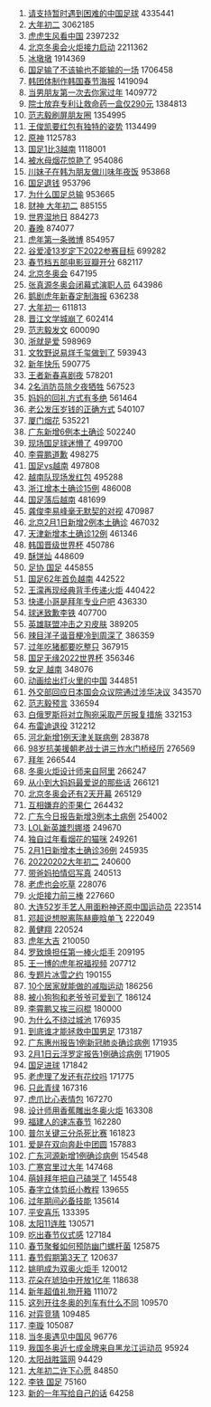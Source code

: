 1. [请支持暂时遇到困难的中国足球](https://s.weibo.com//weibo?q=%23%E8%AF%B7%E6%94%AF%E6%8C%81%E6%9A%82%E6%97%B6%E9%81%87%E5%88%B0%E5%9B%B0%E9%9A%BE%E7%9A%84%E4%B8%AD%E5%9B%BD%E8%B6%B3%E7%90%83%23&Refer=top) 4335441
2. [大年初二](https://s.weibo.com//weibo?q=%23%E5%A4%A7%E5%B9%B4%E5%88%9D%E4%BA%8C%23&Refer=top) 3062185
3. [虎虎生风看中国](https://s.weibo.com//weibo?q=%23%E8%99%8E%E8%99%8E%E7%94%9F%E9%A3%8E%E7%9C%8B%E4%B8%AD%E5%9B%BD%23&Refer=top) 2397232
4. [北京冬奥会火炬接力启动](https://s.weibo.com//weibo?q=%23%E5%8C%97%E4%BA%AC%E5%86%AC%E5%A5%A5%E4%BC%9A%E7%81%AB%E7%82%AC%E6%8E%A5%E5%8A%9B%E5%90%AF%E5%8A%A8%23&Refer=top) 2211362
5. [冰墩墩](https://s.weibo.com//weibo?q=%23%E5%86%B0%E5%A2%A9%E5%A2%A9%23&Refer=top) 1914369
6. [国足输了不该输也不能输的一场](https://s.weibo.com//weibo?q=%23%E5%9B%BD%E8%B6%B3%E8%BE%93%E4%BA%86%E4%B8%8D%E8%AF%A5%E8%BE%93%E4%B9%9F%E4%B8%8D%E8%83%BD%E8%BE%93%E7%9A%84%E4%B8%80%E5%9C%BA%23&Refer=top) 1706458
7. [韩团体制作韩国春节海报](https://s.weibo.com//weibo?q=%23%E9%9F%A9%E5%9B%A2%E4%BD%93%E5%88%B6%E4%BD%9C%E9%9F%A9%E5%9B%BD%E6%98%A5%E8%8A%82%E6%B5%B7%E6%8A%A5%23&Refer=top) 1419094
8. [当男朋友第一次去你家过年](https://s.weibo.com//weibo?q=%23%E5%BD%93%E7%94%B7%E6%9C%8B%E5%8F%8B%E7%AC%AC%E4%B8%80%E6%AC%A1%E5%8E%BB%E4%BD%A0%E5%AE%B6%E8%BF%87%E5%B9%B4%23&Refer=top) 1409772
9. [院士放弃专利让救命药一盒仅290元](https://s.weibo.com//weibo?q=%23%E9%99%A2%E5%A3%AB%E6%94%BE%E5%BC%83%E4%B8%93%E5%88%A9%E8%AE%A9%E6%95%91%E5%91%BD%E8%8D%AF%E4%B8%80%E7%9B%92%E4%BB%85290%E5%85%83%23&Refer=top) 1384813
10. [范志毅刷屏朋友圈](https://s.weibo.com//weibo?q=%23%E8%8C%83%E5%BF%97%E6%AF%85%E5%88%B7%E5%B1%8F%E6%9C%8B%E5%8F%8B%E5%9C%88%23&Refer=top) 1354995
11. [王俊凯要红包有独特的姿势](https://s.weibo.com//weibo?q=%23%E7%8E%8B%E4%BF%8A%E5%87%AF%E8%A6%81%E7%BA%A2%E5%8C%85%E6%9C%89%E7%8B%AC%E7%89%B9%E7%9A%84%E5%A7%BF%E5%8A%BF%23&Refer=top) 1134499
12. [原神](https://s.weibo.com//weibo?q=%E5%8E%9F%E7%A5%9E&Refer=top) 1125783
13. [国足1比3越南](https://s.weibo.com//weibo?q=%23%E5%9B%BD%E8%B6%B31%E6%AF%943%E8%B6%8A%E5%8D%97%23&Refer=top) 1118001
14. [被水母烟花惊艳了](https://s.weibo.com//weibo?q=%23%E8%A2%AB%E6%B0%B4%E6%AF%8D%E7%83%9F%E8%8A%B1%E6%83%8A%E8%89%B3%E4%BA%86%23&Refer=top) 954086
15. [川妹子在韩为朋友做川味年夜饭](https://s.weibo.com//weibo?q=%23%E5%B7%9D%E5%A6%B9%E5%AD%90%E5%9C%A8%E9%9F%A9%E4%B8%BA%E6%9C%8B%E5%8F%8B%E5%81%9A%E5%B7%9D%E5%91%B3%E5%B9%B4%E5%A4%9C%E9%A5%AD%23&Refer=top) 953868
16. [国足退钱](https://s.weibo.com//weibo?q=%23%E5%9B%BD%E8%B6%B3%E9%80%80%E9%92%B1%23&Refer=top) 953796
17. [为什么国足总输](https://s.weibo.com//weibo?q=%23%E4%B8%BA%E4%BB%80%E4%B9%88%E5%9B%BD%E8%B6%B3%E6%80%BB%E8%BE%93%23&Refer=top) 953665
18. [财神 大年初二](https://s.weibo.com//weibo?q=%E8%B4%A2%E7%A5%9E%20%E5%A4%A7%E5%B9%B4%E5%88%9D%E4%BA%8C&Refer=top) 885155
19. [世界湿地日](https://s.weibo.com//weibo?q=%E4%B8%96%E7%95%8C%E6%B9%BF%E5%9C%B0%E6%97%A5&Refer=top) 884273
20. [春晚](https://s.weibo.com//weibo?q=%E6%98%A5%E6%99%9A&Refer=top) 874077
21. [虎年第一条微博](https://s.weibo.com//weibo?q=%23%E8%99%8E%E5%B9%B4%E7%AC%AC%E4%B8%80%E6%9D%A1%E5%BE%AE%E5%8D%9A%23&Refer=top) 854957
22. [谷爱凌13岁定下2022参赛目标](https://s.weibo.com//weibo?q=%23%E8%B0%B7%E7%88%B1%E5%87%8C13%E5%B2%81%E5%AE%9A%E4%B8%8B2022%E5%8F%82%E8%B5%9B%E7%9B%AE%E6%A0%87%23&Refer=top) 699282
23. [春节档五部电影豆瓣开分](https://s.weibo.com//weibo?q=%23%E6%98%A5%E8%8A%82%E6%A1%A3%E4%BA%94%E9%83%A8%E7%94%B5%E5%BD%B1%E8%B1%86%E7%93%A3%E5%BC%80%E5%88%86%23&Refer=top) 682117
24. [北京冬奥会](https://s.weibo.com//weibo?q=%E5%8C%97%E4%BA%AC%E5%86%AC%E5%A5%A5%E4%BC%9A&Refer=top) 647195
25. [张真源冬奥会闭幕式演职人员](https://s.weibo.com//weibo?q=%23%E5%BC%A0%E7%9C%9F%E6%BA%90%E5%86%AC%E5%A5%A5%E4%BC%9A%E9%97%AD%E5%B9%95%E5%BC%8F%E6%BC%94%E8%81%8C%E4%BA%BA%E5%91%98%23&Refer=top) 643986
26. [鹅剧虎年新春定制海报](https://s.weibo.com//weibo?q=%23%E9%B9%85%E5%89%A7%E8%99%8E%E5%B9%B4%E6%96%B0%E6%98%A5%E5%AE%9A%E5%88%B6%E6%B5%B7%E6%8A%A5%23&Refer=top) 636238
27. [大年初一](https://s.weibo.com//weibo?q=%E5%A4%A7%E5%B9%B4%E5%88%9D%E4%B8%80&Refer=top) 611813
28. [晋江文学城崩了](https://s.weibo.com//weibo?q=%E6%99%8B%E6%B1%9F%E6%96%87%E5%AD%A6%E5%9F%8E%E5%B4%A9%E4%BA%86&Refer=top) 602414
29. [范志毅发文](https://s.weibo.com//weibo?q=%23%E8%8C%83%E5%BF%97%E6%AF%85%E5%8F%91%E6%96%87%23&Refer=top) 600090
30. [浙就是爱](https://s.weibo.com//weibo?q=%23%E6%B5%99%E5%B0%B1%E6%98%AF%E7%88%B1%23&Refer=top) 598969
31. [文牧野说易烊千玺做到了](https://s.weibo.com//weibo?q=%23%E6%96%87%E7%89%A7%E9%87%8E%E8%AF%B4%E6%98%93%E7%83%8A%E5%8D%83%E7%8E%BA%E5%81%9A%E5%88%B0%E4%BA%86%23&Refer=top) 593943
32. [新年快乐](https://s.weibo.com//weibo?q=%E6%96%B0%E5%B9%B4%E5%BF%AB%E4%B9%90&Refer=top) 590775
33. [王者新春喜剧夜](https://s.weibo.com//weibo?q=%23%E7%8E%8B%E8%80%85%E6%96%B0%E6%98%A5%E5%96%9C%E5%89%A7%E5%A4%9C%23&Refer=top) 578201
34. [2名消防员除夕夜牺牲](https://s.weibo.com//weibo?q=%232%E5%90%8D%E6%B6%88%E9%98%B2%E5%91%98%E9%99%A4%E5%A4%95%E5%A4%9C%E7%89%BA%E7%89%B2%23&Refer=top) 567523
35. [妈妈的回礼方式有多绝](https://s.weibo.com//weibo?q=%23%E5%A6%88%E5%A6%88%E7%9A%84%E5%9B%9E%E7%A4%BC%E6%96%B9%E5%BC%8F%E6%9C%89%E5%A4%9A%E7%BB%9D%23&Refer=top) 561464
36. [老公发压岁钱的正确方式](https://s.weibo.com//weibo?q=%23%E8%80%81%E5%85%AC%E5%8F%91%E5%8E%8B%E5%B2%81%E9%92%B1%E7%9A%84%E6%AD%A3%E7%A1%AE%E6%96%B9%E5%BC%8F%23&Refer=top) 540107
37. [厦门烟花](https://s.weibo.com//weibo?q=%23%E5%8E%A6%E9%97%A8%E7%83%9F%E8%8A%B1%23&Refer=top) 535221
38. [广东新增6例本土确诊](https://s.weibo.com//weibo?q=%23%E5%B9%BF%E4%B8%9C%E6%96%B0%E5%A2%9E6%E4%BE%8B%E6%9C%AC%E5%9C%9F%E7%A1%AE%E8%AF%8A%23&Refer=top) 502240
39. [现场国足球迷懵了](https://s.weibo.com//weibo?q=%23%E7%8E%B0%E5%9C%BA%E5%9B%BD%E8%B6%B3%E7%90%83%E8%BF%B7%E6%87%B5%E4%BA%86%23&Refer=top) 499700
40. [李霄鹏道歉](https://s.weibo.com//weibo?q=%23%E6%9D%8E%E9%9C%84%E9%B9%8F%E9%81%93%E6%AD%89%23&Refer=top) 498275
41. [国足vs越南](https://s.weibo.com//weibo?q=%23%E5%9B%BD%E8%B6%B3vs%E8%B6%8A%E5%8D%97%23&Refer=top) 497808
42. [越南队现场发红包](https://s.weibo.com//weibo?q=%23%E8%B6%8A%E5%8D%97%E9%98%9F%E7%8E%B0%E5%9C%BA%E5%8F%91%E7%BA%A2%E5%8C%85%23&Refer=top) 495288
43. [浙江增本土确诊15例](https://s.weibo.com//weibo?q=%23%E6%B5%99%E6%B1%9F%E5%A2%9E%E6%9C%AC%E5%9C%9F%E7%A1%AE%E8%AF%8A15%E4%BE%8B%23&Refer=top) 486008
44. [国足落后越南](https://s.weibo.com//weibo?q=%23%E5%9B%BD%E8%B6%B3%E8%90%BD%E5%90%8E%E8%B6%8A%E5%8D%97%23&Refer=top) 481699
45. [龚俊李易峰毫无默契的对视](https://s.weibo.com//weibo?q=%23%E9%BE%9A%E4%BF%8A%E6%9D%8E%E6%98%93%E5%B3%B0%E6%AF%AB%E6%97%A0%E9%BB%98%E5%A5%91%E7%9A%84%E5%AF%B9%E8%A7%86%23&Refer=top) 470987
46. [北京2月1日新增2例本土确诊](https://s.weibo.com//weibo?q=%23%E5%8C%97%E4%BA%AC2%E6%9C%881%E6%97%A5%E6%96%B0%E5%A2%9E2%E4%BE%8B%E6%9C%AC%E5%9C%9F%E7%A1%AE%E8%AF%8A%23&Refer=top) 467032
47. [天津新增本土确诊12例](https://s.weibo.com//weibo?q=%23%E5%A4%A9%E6%B4%A5%E6%96%B0%E5%A2%9E%E6%9C%AC%E5%9C%9F%E7%A1%AE%E8%AF%8A12%E4%BE%8B%23&Refer=top) 461346
48. [韩国晋级世界杯](https://s.weibo.com//weibo?q=%23%E9%9F%A9%E5%9B%BD%E6%99%8B%E7%BA%A7%E4%B8%96%E7%95%8C%E6%9D%AF%23&Refer=top) 450786
49. [酥饼灿](https://s.weibo.com//weibo?q=%E9%85%A5%E9%A5%BC%E7%81%BF&Refer=top) 448609
50. [足协 国足](https://s.weibo.com//weibo?q=%E8%B6%B3%E5%8D%8F%20%E5%9B%BD%E8%B6%B3&Refer=top) 445855
51. [国足62年首负越南](https://s.weibo.com//weibo?q=%23%E5%9B%BD%E8%B6%B362%E5%B9%B4%E9%A6%96%E8%B4%9F%E8%B6%8A%E5%8D%97%23&Refer=top) 442522
52. [王濛再现经典背手传递火炬](https://s.weibo.com//weibo?q=%23%E7%8E%8B%E6%BF%9B%E5%86%8D%E7%8E%B0%E7%BB%8F%E5%85%B8%E8%83%8C%E6%89%8B%E4%BC%A0%E9%80%92%E7%81%AB%E7%82%AC%23&Refer=top) 440422
53. [快递小哥是拜年专业户吧](https://s.weibo.com//weibo?q=%23%E5%BF%AB%E9%80%92%E5%B0%8F%E5%93%A5%E6%98%AF%E6%8B%9C%E5%B9%B4%E4%B8%93%E4%B8%9A%E6%88%B7%E5%90%A7%23&Refer=top) 436330
54. [球迷致歉李铁](https://s.weibo.com//weibo?q=%23%E7%90%83%E8%BF%B7%E8%87%B4%E6%AD%89%E6%9D%8E%E9%93%81%23&Refer=top) 407700
55. [英雄联盟冲击之刃皮肤](https://s.weibo.com//weibo?q=%E8%8B%B1%E9%9B%84%E8%81%94%E7%9B%9F%E5%86%B2%E5%87%BB%E4%B9%8B%E5%88%83%E7%9A%AE%E8%82%A4&Refer=top) 389205
56. [辣目洋子谐音梗冷到周深了](https://s.weibo.com//weibo?q=%23%E8%BE%A3%E7%9B%AE%E6%B4%8B%E5%AD%90%E8%B0%90%E9%9F%B3%E6%A2%97%E5%86%B7%E5%88%B0%E5%91%A8%E6%B7%B1%E4%BA%86%23&Refer=top) 386359
57. [过年吃猪都要吃整只](https://s.weibo.com//weibo?q=%23%E8%BF%87%E5%B9%B4%E5%90%83%E7%8C%AA%E9%83%BD%E8%A6%81%E5%90%83%E6%95%B4%E5%8F%AA%23&Refer=top) 367915
58. [国足无缘2022世界杯](https://s.weibo.com//weibo?q=%23%E5%9B%BD%E8%B6%B3%E6%97%A0%E7%BC%982022%E4%B8%96%E7%95%8C%E6%9D%AF%23&Refer=top) 356346
59. [女足 越南](https://s.weibo.com//weibo?q=%E5%A5%B3%E8%B6%B3%20%E8%B6%8A%E5%8D%97&Refer=top) 348076
60. [动画绘出灯火里的中国](https://s.weibo.com//weibo?q=%23%E5%8A%A8%E7%94%BB%E7%BB%98%E5%87%BA%E7%81%AF%E7%81%AB%E9%87%8C%E7%9A%84%E4%B8%AD%E5%9B%BD%23&Refer=top) 344851
61. [外交部回应日本国会众议院通过涉华决议](https://s.weibo.com//weibo?q=%23%E5%A4%96%E4%BA%A4%E9%83%A8%E5%9B%9E%E5%BA%94%E6%97%A5%E6%9C%AC%E5%9B%BD%E4%BC%9A%E4%BC%97%E8%AE%AE%E9%99%A2%E9%80%9A%E8%BF%87%E6%B6%89%E5%8D%8E%E5%86%B3%E8%AE%AE%23&Refer=top) 343570
62. [范志毅预言](https://s.weibo.com//weibo?q=%E8%8C%83%E5%BF%97%E6%AF%85%E9%A2%84%E8%A8%80&Refer=top) 336594
63. [白俄罗斯将对立陶宛采取严厉报复措施](https://s.weibo.com//weibo?q=%23%E7%99%BD%E4%BF%84%E7%BD%97%E6%96%AF%E5%B0%86%E5%AF%B9%E7%AB%8B%E9%99%B6%E5%AE%9B%E9%87%87%E5%8F%96%E4%B8%A5%E5%8E%89%E6%8A%A5%E5%A4%8D%E6%8E%AA%E6%96%BD%23&Refer=top) 332153
64. [布雷迪退役](https://s.weibo.com//weibo?q=%23%E5%B8%83%E9%9B%B7%E8%BF%AA%E9%80%80%E5%BD%B9%23&Refer=top) 312212
65. [河北新增1例天津关联病例](https://s.weibo.com//weibo?q=%23%E6%B2%B3%E5%8C%97%E6%96%B0%E5%A2%9E1%E4%BE%8B%E5%A4%A9%E6%B4%A5%E5%85%B3%E8%81%94%E7%97%85%E4%BE%8B%23&Refer=top) 283878
66. [98岁抗美援朝老战士讲三炸水门桥经历](https://s.weibo.com//weibo?q=%2398%E5%B2%81%E6%8A%97%E7%BE%8E%E6%8F%B4%E6%9C%9D%E8%80%81%E6%88%98%E5%A3%AB%E8%AE%B2%E4%B8%89%E7%82%B8%E6%B0%B4%E9%97%A8%E6%A1%A5%E7%BB%8F%E5%8E%86%23&Refer=top) 276569
67. [拜年](https://s.weibo.com//weibo?q=%E6%8B%9C%E5%B9%B4&Refer=top) 266544
68. [冬奥火炬设计师来自阿里](https://s.weibo.com//weibo?q=%23%E5%86%AC%E5%A5%A5%E7%81%AB%E7%82%AC%E8%AE%BE%E8%AE%A1%E5%B8%88%E6%9D%A5%E8%87%AA%E9%98%BF%E9%87%8C%23&Refer=top) 266247
69. [从小到大妈妈最爱说的那些话](https://s.weibo.com//weibo?q=%23%E4%BB%8E%E5%B0%8F%E5%88%B0%E5%A4%A7%E5%A6%88%E5%A6%88%E6%9C%80%E7%88%B1%E8%AF%B4%E7%9A%84%E9%82%A3%E4%BA%9B%E8%AF%9D%23&Refer=top) 266121
70. [北京冬奥会还有2天开幕](https://s.weibo.com//weibo?q=%23%E5%8C%97%E4%BA%AC%E5%86%AC%E5%A5%A5%E4%BC%9A%E8%BF%98%E6%9C%892%E5%A4%A9%E5%BC%80%E5%B9%95%23&Refer=top) 265129
71. [互相嫌弃的歪果仁](https://s.weibo.com//weibo?q=%E4%BA%92%E7%9B%B8%E5%AB%8C%E5%BC%83%E7%9A%84%E6%AD%AA%E6%9E%9C%E4%BB%81&Refer=top) 264432
72. [广东今日报告新增3例本土病例](https://s.weibo.com//weibo?q=%E5%B9%BF%E4%B8%9C%E4%BB%8A%E6%97%A5%E6%8A%A5%E5%91%8A%E6%96%B0%E5%A2%9E3%E4%BE%8B%E6%9C%AC%E5%9C%9F%E7%97%85%E4%BE%8B&Refer=top) 254002
73. [LOL新英雄烈娜塔](https://s.weibo.com//weibo?q=%23LOL%E6%96%B0%E8%8B%B1%E9%9B%84%E7%83%88%E5%A8%9C%E5%A1%94%23&Refer=top) 249670
74. [独自过年看烟花的猫咪](https://s.weibo.com//weibo?q=%23%E7%8B%AC%E8%87%AA%E8%BF%87%E5%B9%B4%E7%9C%8B%E7%83%9F%E8%8A%B1%E7%9A%84%E7%8C%AB%E5%92%AA%23&Refer=top) 249261
75. [2月1日新增本土确诊36例](https://s.weibo.com//weibo?q=%232%E6%9C%881%E6%97%A5%E6%96%B0%E5%A2%9E%E6%9C%AC%E5%9C%9F%E7%A1%AE%E8%AF%8A36%E4%BE%8B%23&Refer=top) 245935
76. [20220202大年初二](https://s.weibo.com//weibo?q=%2320220202%E5%A4%A7%E5%B9%B4%E5%88%9D%E4%BA%8C%23&Refer=top) 240600
77. [带爸妈拍情侣写真](https://s.weibo.com//weibo?q=%23%E5%B8%A6%E7%88%B8%E5%A6%88%E6%8B%8D%E6%83%85%E4%BE%A3%E5%86%99%E7%9C%9F%23&Refer=top) 240513
78. [老虎也会吃草](https://s.weibo.com//weibo?q=%23%E8%80%81%E8%99%8E%E4%B9%9F%E4%BC%9A%E5%90%83%E8%8D%89%23&Refer=top) 228076
79. [火炬接力前三棒](https://s.weibo.com//weibo?q=%23%E7%81%AB%E7%82%AC%E6%8E%A5%E5%8A%9B%E5%89%8D%E4%B8%89%E6%A3%92%23&Refer=top) 227660
80. [大连52岁手艺人用面粉神还原中国运动员](https://s.weibo.com//weibo?q=%23%E5%A4%A7%E8%BF%9E52%E5%B2%81%E6%89%8B%E8%89%BA%E4%BA%BA%E7%94%A8%E9%9D%A2%E7%B2%89%E7%A5%9E%E8%BF%98%E5%8E%9F%E4%B8%AD%E5%9B%BD%E8%BF%90%E5%8A%A8%E5%91%98%23&Refer=top) 223514
81. [邓超说想脱离陈赫鹿晗单飞](https://s.weibo.com//weibo?q=%23%E9%82%93%E8%B6%85%E8%AF%B4%E6%83%B3%E8%84%B1%E7%A6%BB%E9%99%88%E8%B5%AB%E9%B9%BF%E6%99%97%E5%8D%95%E9%A3%9E%23&Refer=top) 222049
82. [黄健翔](https://s.weibo.com//weibo?q=%E9%BB%84%E5%81%A5%E7%BF%94&Refer=top) 220524
83. [虎年大吉](https://s.weibo.com//weibo?q=%23%E8%99%8E%E5%B9%B4%E5%A4%A7%E5%90%89%23&Refer=top) 210050
84. [罗致焕担任第一棒火炬手](https://s.weibo.com//weibo?q=%E7%BD%97%E8%87%B4%E7%84%95%E6%8B%85%E4%BB%BB%E7%AC%AC%E4%B8%80%E6%A3%92%E7%81%AB%E7%82%AC%E6%89%8B&Refer=top) 209195
85. [王一博的虎年祝福视频](https://s.weibo.com//weibo?q=%23%E7%8E%8B%E4%B8%80%E5%8D%9A%E7%9A%84%E8%99%8E%E5%B9%B4%E7%A5%9D%E7%A6%8F%E8%A7%86%E9%A2%91%23&Refer=top) 207712
86. [专题片冰雪之约](https://s.weibo.com//weibo?q=%23%E4%B8%93%E9%A2%98%E7%89%87%E5%86%B0%E9%9B%AA%E4%B9%8B%E7%BA%A6%23&Refer=top) 190155
87. [10个居家就能做的减脂运动](https://s.weibo.com//weibo?q=%2310%E4%B8%AA%E5%B1%85%E5%AE%B6%E5%B0%B1%E8%83%BD%E5%81%9A%E7%9A%84%E5%87%8F%E8%84%82%E8%BF%90%E5%8A%A8%23&Refer=top) 186256
88. [被小狗狗和老爷爷可爱到了](https://s.weibo.com//weibo?q=%23%E8%A2%AB%E5%B0%8F%E7%8B%97%E7%8B%97%E5%92%8C%E8%80%81%E7%88%B7%E7%88%B7%E5%8F%AF%E7%88%B1%E5%88%B0%E4%BA%86%23&Refer=top) 186124
89. [李霄鹏又挨三闷棍](https://s.weibo.com//weibo?q=%23%E6%9D%8E%E9%9C%84%E9%B9%8F%E5%8F%88%E6%8C%A8%E4%B8%89%E9%97%B7%E6%A3%8D%23&Refer=top) 180000
90. [为什么不绕过城池](https://s.weibo.com//weibo?q=%E4%B8%BA%E4%BB%80%E4%B9%88%E4%B8%8D%E7%BB%95%E8%BF%87%E5%9F%8E%E6%B1%A0&Refer=top) 176935
91. [到底谁才能拯救中国男足](https://s.weibo.com//weibo?q=%23%E5%88%B0%E5%BA%95%E8%B0%81%E6%89%8D%E8%83%BD%E6%8B%AF%E6%95%91%E4%B8%AD%E5%9B%BD%E7%94%B7%E8%B6%B3%23&Refer=top) 173187
92. [广东惠州报告1例新冠肺炎确诊病例](https://s.weibo.com//weibo?q=%23%E5%B9%BF%E4%B8%9C%E6%83%A0%E5%B7%9E%E6%8A%A5%E5%91%8A1%E4%BE%8B%E6%96%B0%E5%86%A0%E8%82%BA%E7%82%8E%E7%A1%AE%E8%AF%8A%E7%97%85%E4%BE%8B%23&Refer=top) 171935
93. [2月1日云浮罗定报告1例确诊病例](https://s.weibo.com//weibo?q=%232%E6%9C%881%E6%97%A5%E4%BA%91%E6%B5%AE%E7%BD%97%E5%AE%9A%E6%8A%A5%E5%91%8A1%E4%BE%8B%E7%A1%AE%E8%AF%8A%E7%97%85%E4%BE%8B%23&Refer=top) 171905
94. [国足进球](https://s.weibo.com//weibo?q=%23%E5%9B%BD%E8%B6%B3%E8%BF%9B%E7%90%83%23&Refer=top) 171842
95. [老虎理了发还有花纹吗](https://s.weibo.com//weibo?q=%23%E8%80%81%E8%99%8E%E7%90%86%E4%BA%86%E5%8F%91%E8%BF%98%E6%9C%89%E8%8A%B1%E7%BA%B9%E5%90%97%23&Refer=top) 171775
96. [只此青绿](https://s.weibo.com//weibo?q=%23%E5%8F%AA%E6%AD%A4%E9%9D%92%E7%BB%BF%23&Refer=top) 167316
97. [虎爪比心表情包](https://s.weibo.com//weibo?q=%23%E8%99%8E%E7%88%AA%E6%AF%94%E5%BF%83%E8%A1%A8%E6%83%85%E5%8C%85%23&Refer=top) 167270
98. [设计师用香蕉雕出冬奥火炬](https://s.weibo.com//weibo?q=%23%E8%AE%BE%E8%AE%A1%E5%B8%88%E7%94%A8%E9%A6%99%E8%95%89%E9%9B%95%E5%87%BA%E5%86%AC%E5%A5%A5%E7%81%AB%E7%82%AC%23&Refer=top) 163308
99. [福建人的速冻春节](https://s.weibo.com//weibo?q=%23%E7%A6%8F%E5%BB%BA%E4%BA%BA%E7%9A%84%E9%80%9F%E5%86%BB%E6%98%A5%E8%8A%82%23&Refer=top) 162280
100. [普尔关键三分杀死比赛](https://s.weibo.com//weibo?q=%23%E6%99%AE%E5%B0%94%E5%85%B3%E9%94%AE%E4%B8%89%E5%88%86%E6%9D%80%E6%AD%BB%E6%AF%94%E8%B5%9B%23&Refer=top) 161823
101. [爱是在双向奔赴中团圆](https://s.weibo.com//weibo?q=%23%E7%88%B1%E6%98%AF%E5%9C%A8%E5%8F%8C%E5%90%91%E5%A5%94%E8%B5%B4%E4%B8%AD%E5%9B%A2%E5%9C%86%23&Refer=top) 157883
102. [广东河源新增1例确诊病例](https://s.weibo.com//weibo?q=%23%E5%B9%BF%E4%B8%9C%E6%B2%B3%E6%BA%90%E6%96%B0%E5%A2%9E1%E4%BE%8B%E7%A1%AE%E8%AF%8A%E7%97%85%E4%BE%8B%23&Refer=top) 154548
103. [广寒宫里过大年](https://s.weibo.com//weibo?q=%E5%B9%BF%E5%AF%92%E5%AE%AB%E9%87%8C%E8%BF%87%E5%A4%A7%E5%B9%B4&Refer=top) 147468
104. [萌娃拜年把自己磕哭了](https://s.weibo.com//weibo?q=%23%E8%90%8C%E5%A8%83%E6%8B%9C%E5%B9%B4%E6%8A%8A%E8%87%AA%E5%B7%B1%E7%A3%95%E5%93%AD%E4%BA%86%23&Refer=top) 145548
105. [春字立体剪纸小教程](https://s.weibo.com//weibo?q=%23%E6%98%A5%E5%AD%97%E7%AB%8B%E4%BD%93%E5%89%AA%E7%BA%B8%E5%B0%8F%E6%95%99%E7%A8%8B%23&Refer=top) 139655
106. [过年期间必备技能](https://s.weibo.com//weibo?q=%23%E8%BF%87%E5%B9%B4%E6%9C%9F%E9%97%B4%E5%BF%85%E5%A4%87%E6%8A%80%E8%83%BD%23&Refer=top) 135614
107. [平安喜乐](https://s.weibo.com//weibo?q=%E5%B9%B3%E5%AE%89%E5%96%9C%E4%B9%90&Refer=top) 133395
108. [太阳11连胜](https://s.weibo.com//weibo?q=%23%E5%A4%AA%E9%98%B311%E8%BF%9E%E8%83%9C%23&Refer=top) 130571
109. [吃出春节仪式感](https://s.weibo.com//weibo?q=%E5%90%83%E5%87%BA%E6%98%A5%E8%8A%82%E4%BB%AA%E5%BC%8F%E6%84%9F&Refer=top) 127184
110. [春节聚餐如何预防幽门螺杆菌](https://s.weibo.com//weibo?q=%23%E6%98%A5%E8%8A%82%E8%81%9A%E9%A4%90%E5%A6%82%E4%BD%95%E9%A2%84%E9%98%B2%E5%B9%BD%E9%97%A8%E8%9E%BA%E6%9D%86%E8%8F%8C%23&Refer=top) 125875
111. [春节假期第3天了](https://s.weibo.com//weibo?q=%23%E6%98%A5%E8%8A%82%E5%81%87%E6%9C%9F%E7%AC%AC3%E5%A4%A9%E4%BA%86%23&Refer=top) 120637
112. [姚明成为双奥火炬手](https://s.weibo.com//weibo?q=%23%E5%A7%9A%E6%98%8E%E6%88%90%E4%B8%BA%E5%8F%8C%E5%A5%A5%E7%81%AB%E7%82%AC%E6%89%8B%23&Refer=top) 120012
113. [花朵在琥珀中开放1亿年](https://s.weibo.com//weibo?q=%23%E8%8A%B1%E6%9C%B5%E5%9C%A8%E7%90%A5%E7%8F%80%E4%B8%AD%E5%BC%80%E6%94%BE1%E4%BA%BF%E5%B9%B4%23&Refer=top) 118638
114. [新年超值礼物开箱](https://s.weibo.com//weibo?q=%E6%96%B0%E5%B9%B4%E8%B6%85%E5%80%BC%E7%A4%BC%E7%89%A9%E5%BC%80%E7%AE%B1&Refer=top) 111072
115. [这列开往冬奥的列车有什么不同](https://s.weibo.com//weibo?q=%23%E8%BF%99%E5%88%97%E5%BC%80%E5%BE%80%E5%86%AC%E5%A5%A5%E7%9A%84%E5%88%97%E8%BD%A6%E6%9C%89%E4%BB%80%E4%B9%88%E4%B8%8D%E5%90%8C%23&Refer=top) 109570
116. [对弈竞猜](https://s.weibo.com//weibo?q=%E5%AF%B9%E5%BC%88%E7%AB%9E%E7%8C%9C&Refer=top) 109485
117. [李璇](https://s.weibo.com//weibo?q=%E6%9D%8E%E7%92%87&Refer=top) 105087
118. [当冬奥遇见中国风](https://s.weibo.com//weibo?q=%23%E5%BD%93%E5%86%AC%E5%A5%A5%E9%81%87%E8%A7%81%E4%B8%AD%E5%9B%BD%E9%A3%8E%23&Refer=top) 96776
119. [我国冬奥近七成金牌来自黑龙江运动员](https://s.weibo.com//weibo?q=%23%E6%88%91%E5%9B%BD%E5%86%AC%E5%A5%A5%E8%BF%91%E4%B8%83%E6%88%90%E9%87%91%E7%89%8C%E6%9D%A5%E8%87%AA%E9%BB%91%E9%BE%99%E6%B1%9F%E8%BF%90%E5%8A%A8%E5%91%98%23&Refer=top) 95924
120. [太阳战胜篮网](https://s.weibo.com//weibo?q=%23%E5%A4%AA%E9%98%B3%E6%88%98%E8%83%9C%E7%AF%AE%E7%BD%91%23&Refer=top) 94429
121. [大年初二许下心愿](https://s.weibo.com//weibo?q=%E5%A4%A7%E5%B9%B4%E5%88%9D%E4%BA%8C%E8%AE%B8%E4%B8%8B%E5%BF%83%E6%84%BF&Refer=top) 84850
122. [李铁 国足](https://s.weibo.com//weibo?q=%E6%9D%8E%E9%93%81%20%E5%9B%BD%E8%B6%B3&Refer=top) 75160
123. [新的一年写给自己的话](https://s.weibo.com//weibo?q=%23%E6%96%B0%E7%9A%84%E4%B8%80%E5%B9%B4%E5%86%99%E7%BB%99%E8%87%AA%E5%B7%B1%E7%9A%84%E8%AF%9D%23&Refer=top) 64258
